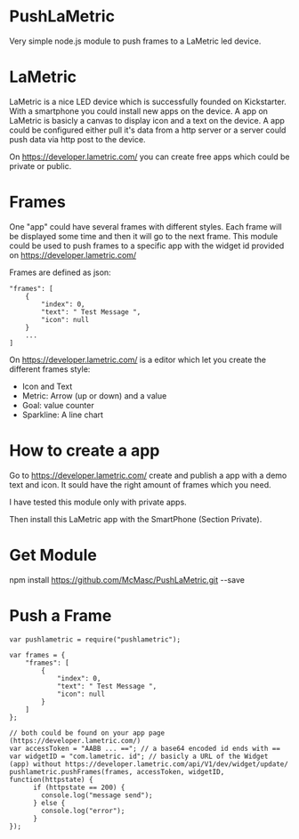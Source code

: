 # PushLaMetric
Very simple node.js module to push frames to a LaMetric led device.

# LaMetric
LaMetric is a nice LED device which is successfully founded on Kickstarter. 
With a smartphone you could install new apps on the device. 
A app on LaMetric is basicly a canvas to display icon and a text on the device. A app could be configured either pull it's data from a http server or a server could push data via http post to the device. 

On https://developer.lametric.com/ you can create free apps which could be private or public.

# Frames
One "app" could have several frames with different styles. Each frame will be displayed some time and then it will go to the next frame.
This module could be used to push frames to a specific app with the widget id provided on https://developer.lametric.com/

Frames are defined as json:

    "frames": [
        {
            "index": 0,
            "text": " Test Message ",
            "icon": null
        }
        ...
    ]
    
On https://developer.lametric.com/ is a editor which let you create the different frames style:
  - Icon and Text
  - Metric: Arrow (up or down) and a value
  - Goal: value counter
  - Sparkline: A line chart 

# How to create a app
Go to https://developer.lametric.com/ create and publish a app with a demo text and icon.
It sould have the right amount of frames which you need. 

I have tested this module only with private apps.

Then install this LaMetric app with the SmartPhone (Section Private). 

# Get Module
npm install https://github.com/McMasc/PushLaMetric.git --save

# Push a Frame
    var pushlametric = require("pushlametric");

    var frames = {
        "frames": [
            {
                "index": 0,
                "text": " Test Message ",
                "icon": null
            }
        ]
    };
    
    // both could be found on your app page (https://developer.lametric.com/)
    var accessToken = "AABB ... =="; // a base64 encoded id ends with ==
    var widgetID = "com.lametric. id"; // basicly a URL of the Widget (app) without https://developer.lametric.com/api/V1/dev/widget/update/
    pushlametric.pushFrames(frames, accessToken, widgetID, function(httpstate) { 
          if (httpstate == 200) { 
            console.log("message send");
          } else {
            console.log("error"); 
          }
    });
